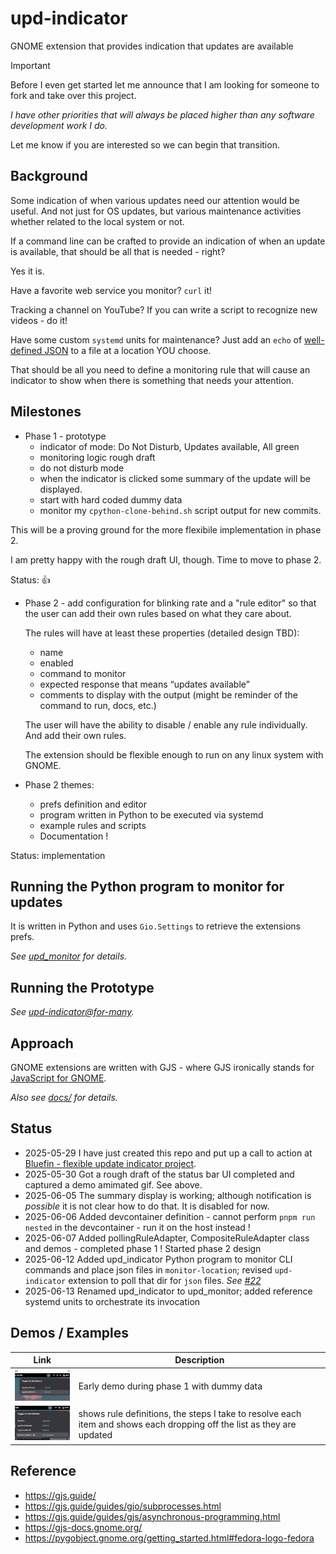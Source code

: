 # upd-indicator
GNOME extension that provides indication that updates are available

> [!IMPORTANT]
> Before I even get started let me announce that I am looking for someone to fork and take over this project.
> 
> _I have other priorities that will always be placed higher than any software development work I do._
> 
> Let me know if you are interested so we can begin that transition.

## Background

Some indication of when various updates need our attention would be useful. And not just for OS updates, but various maintenance activities whether related to the local system or not.

If a command line can be crafted to provide an indication of when an update is available, that should be all that is needed - right?

Yes it is.

Have a favorite web service you monitor? `curl` it!

Tracking a channel on YouTube? If you can write a script to recognize new videos - do it!

Have some custom `systemd` units for maintenance? Just add an `echo` of [well-defined JSON](./docs/architecture-desgn.md#passing-json-out-of-rule-monitoring-command-scripts) to a file at a location YOU choose.

That should be all you need to define a monitoring rule that will cause an indicator to show when there is something that needs your attention.

## Milestones

- Phase 1 - prototype
   - indicator of mode: Do Not Disturb, Updates available, All green
   - monitoring logic rough draft
   - do not disturb mode
   - when the indicator is clicked some summary of the update will be displayed.
   - start with hard coded dummy data
   - monitor my `cpython-clone-behind.sh` script output for new commits.
   
This will be a proving ground for the more flexibile implementation in phase 2.

I am pretty happy with the rough draft UI, though. Time to move to phase 2.

Status: 👍

- Phase 2 - add configuration for blinking rate and a "rule editor" so that the user can add their own rules based on what they care about.

   The rules will have at least these properties (detailed design TBD):
   - name
   - enabled
   - command to monitor
   - expected response that means “updates available”
   - comments to display with the output (might be reminder of the command to run, docs, etc.)
   
   The user will have the ability to disable / enable any rule individually. And add their own rules.
   
   The extension should be flexible enough to run on any linux system with GNOME.

- Phase 2 themes:

   * prefs definition and editor
   * program written in Python to be executed via systemd
   * example rules and scripts
   * Documentation !


Status: implementation

## Running the Python program to monitor for updates

It is written in Python and uses `Gio.Settings` to retrieve the extensions prefs.

_See [upd_monitor](./upd_monitor/README.md) for details._

## Running the Prototype

_See [upd-indicator@for-many](./upd-indicator@for-many/README.md)._

## Approach

GNOME extensions are written with GJS - where GJS ironically stands for [JavaScript for GNOME](https://gjs.guide/).

_Also see [docs/](./docs/README.md) for details._

## Status

- 2025-05-29 I have just created this repo and put up a call to action at [Bluefin - flexible update indicator project](https://universal-blue.discourse.group/t/bluefin-flexible-update-indicator-project/8844).
- 2025-05-30 Got a rough draft of the status bar UI completed and captured a demo amimated gif. See above.
- 2025-06-05 The summary display is working; although notification is _possible_ it is not clear how to do that. It is disabled for now.
- 2025-06-06 Added devcontainer definition - cannot perform `pnpm run nested` in the devcontainer - run it on the host instead !
- 2025-06-07 Added pollingRuleAdapter, CompositeRuleAdapter class and demos - completed phase 1 ! Started phase 2 design
- 2025-06-12 Added upd_indicator Python program to monitor CLI commands and place json files in `monitor-location`; revised `upd-indicator` extension to poll that dir for `json` files. _See [#22](https://github.com/klmcwhirter/upd-indicator/issues/22)_
- 2025-06-13 Renamed upd_indicator to upd_monitor; added reference systemd units to orchestrate its invocation

## Demos / Examples

|Link|Description|
| --- | --- |
|[![phase 1 early demo with dummy data](./examples/phase1-dummy-data/phase1-with-dummy-data-thumbnail.png)](./examples/phase1-dummy-data/README.md)|Early demo during phase 1 with dummy data|
|[![phase 1 example demo thumbnail](./examples/phase1-demo/upd-indicator-example-rules-thumbnail.png)](./examples/phase1-demo/README.md)|shows rule definitions, the steps I take to resolve each item and shows each dropping off the list as they are updated|

## Reference
- https://gjs.guide/
- https://gjs.guide/guides/gio/subprocesses.html
- https://gjs.guide/guides/gjs/asynchronous-programming.html
- https://gjs-docs.gnome.org/
- https://pygobject.gnome.org/getting_started.html#fedora-logo-fedora
